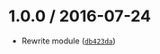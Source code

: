 <!--remark setext-->

<!--lint disable no-multiple-toplevel-headings heading-style-->

1.0.0 / 2016-07-24
==================

*   Rewrite module ([`db423da`](https://github.com/wooorm/afinn-111/commit/db423da))
